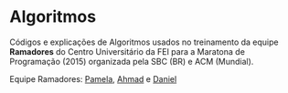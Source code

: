 # Algoritmos

Códigos e explicações de Algoritmos usados no treinamento da equipe <b>Ramadores</b> do Centro Universitário da FEI para 
a Maratona de Programação (2015) organizada pela SBC (BR) e ACM (Mundial).

Equipe Ramadores: [Pamela](https://github.com/pamepeixinho), [Ahmad](https://github.com/ahmadk3) e [Daniel](https://github.com/dluiscosta)
